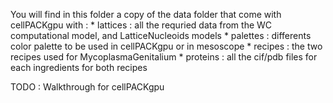 You will find in this folder a copy of the data folder that come with cellPACKgpu with :
    * lattices : all the requried data from the WC computational model, and LatticeNucleoids models
    * palettes : differents color palette to be used in cellPACKgpu or in mesoscope
    * recipes : the two recipes used for MycoplasmaGenitalium
    * proteins : all the cif/pdb files for each ingredients for both recipes

TODO : Walkthrough for cellPACKgpu
